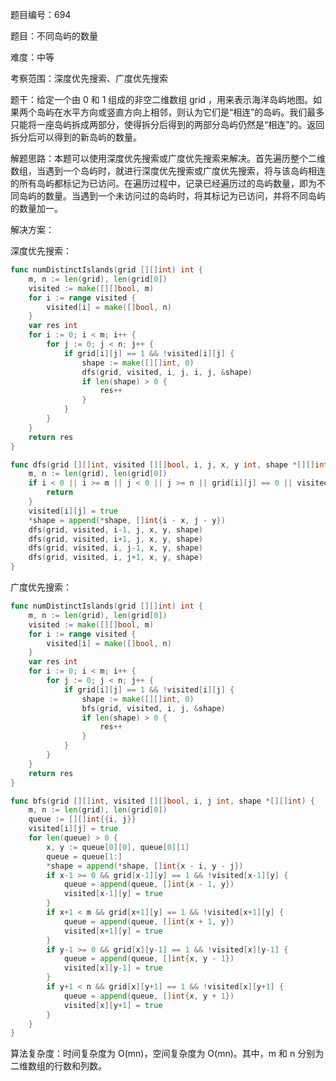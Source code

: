 题目编号：694

题目：不同岛屿的数量

难度：中等

考察范围：深度优先搜索、广度优先搜索

题干：给定一个由 0 和 1 组成的非空二维数组 grid ，用来表示海洋岛屿地图。如果两个岛屿在水平方向或竖直方向上相邻，则认为它们是“相连”的岛屿。我们最多只能将一座岛屿拆成两部分，使得拆分后得到的两部分岛屿仍然是“相连”的。返回拆分后可以得到的新岛屿的数量。 

解题思路：本题可以使用深度优先搜索或广度优先搜索来解决。首先遍历整个二维数组，当遇到一个岛屿时，就进行深度优先搜索或广度优先搜索，将与该岛屿相连的所有岛屿都标记为已访问。在遍历过程中，记录已经遍历过的岛屿数量，即为不同岛屿的数量。当遇到一个未访问过的岛屿时，将其标记为已访问，并将不同岛屿的数量加一。

解决方案：

深度优先搜索：

```go
func numDistinctIslands(grid [][]int) int {
    m, n := len(grid), len(grid[0])
    visited := make([][]bool, m)
    for i := range visited {
        visited[i] = make([]bool, n)
    }
    var res int
    for i := 0; i < m; i++ {
        for j := 0; j < n; j++ {
            if grid[i][j] == 1 && !visited[i][j] {
                shape := make([][]int, 0)
                dfs(grid, visited, i, j, i, j, &shape)
                if len(shape) > 0 {
                    res++
                }
            }
        }
    }
    return res
}

func dfs(grid [][]int, visited [][]bool, i, j, x, y int, shape *[][]int) {
    m, n := len(grid), len(grid[0])
    if i < 0 || i >= m || j < 0 || j >= n || grid[i][j] == 0 || visited[i][j] {
        return
    }
    visited[i][j] = true
    *shape = append(*shape, []int{i - x, j - y})
    dfs(grid, visited, i-1, j, x, y, shape)
    dfs(grid, visited, i+1, j, x, y, shape)
    dfs(grid, visited, i, j-1, x, y, shape)
    dfs(grid, visited, i, j+1, x, y, shape)
}
```

广度优先搜索：

```go
func numDistinctIslands(grid [][]int) int {
    m, n := len(grid), len(grid[0])
    visited := make([][]bool, m)
    for i := range visited {
        visited[i] = make([]bool, n)
    }
    var res int
    for i := 0; i < m; i++ {
        for j := 0; j < n; j++ {
            if grid[i][j] == 1 && !visited[i][j] {
                shape := make([][]int, 0)
                bfs(grid, visited, i, j, &shape)
                if len(shape) > 0 {
                    res++
                }
            }
        }
    }
    return res
}

func bfs(grid [][]int, visited [][]bool, i, j int, shape *[][]int) {
    m, n := len(grid), len(grid[0])
    queue := [][]int{{i, j}}
    visited[i][j] = true
    for len(queue) > 0 {
        x, y := queue[0][0], queue[0][1]
        queue = queue[1:]
        *shape = append(*shape, []int{x - i, y - j})
        if x-1 >= 0 && grid[x-1][y] == 1 && !visited[x-1][y] {
            queue = append(queue, []int{x - 1, y})
            visited[x-1][y] = true
        }
        if x+1 < m && grid[x+1][y] == 1 && !visited[x+1][y] {
            queue = append(queue, []int{x + 1, y})
            visited[x+1][y] = true
        }
        if y-1 >= 0 && grid[x][y-1] == 1 && !visited[x][y-1] {
            queue = append(queue, []int{x, y - 1})
            visited[x][y-1] = true
        }
        if y+1 < n && grid[x][y+1] == 1 && !visited[x][y+1] {
            queue = append(queue, []int{x, y + 1})
            visited[x][y+1] = true
        }
    }
}
```

算法复杂度：时间复杂度为 O(mn)，空间复杂度为 O(mn)。其中，m 和 n 分别为二维数组的行数和列数。